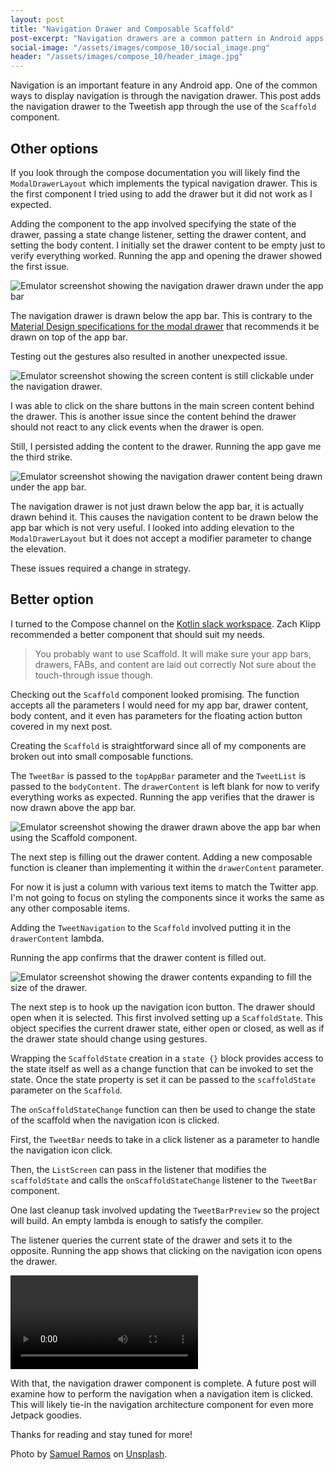 ```yaml
---
layout: post
title: "Navigation Drawer and Composable Scaffold"
post-excerpt: "Navigation drawers are a common pattern in Android apps. Learn how to add one using the Scaffold component in Jetpack Compose"
social-image: "/assets/images/compose_10/social_image.png"
header: "/assets/images/compose_10/header_image.jpg"
---
```


Navigation is an important feature in any Android app. One of the common ways to display navigation is through the navigation drawer. This post adds the navigation drawer to the Tweetish app through the use of the `Scaffold` component.

## Other options

If you look through the compose documentation you will likely find the `ModalDrawerLayout` which implements the typical navigation drawer. This is the first component I tried using to add the drawer but it did not work as I expected.

Adding the component to the app involved specifying the state of the drawer, passing a state change listener, setting the drawer content, and setting the body content. I initially set the drawer content to be empty just to verify everything worked. Running the app and opening the drawer showed the first issue.

<div class="center-screenshot">
    <img class="post-device-screenshot" src="/assets/images/compose_10/drawer_under_app_bar.png" alt="Emulator screenshot showing the navigation drawer drawn under the app bar"/>
</div>

The navigation drawer is drawn below the app bar. This is contrary to the [Material Design specifications for the modal drawer](https://material.io/components/navigation-drawer/#modal-drawer) that recommends it be drawn on top of the app bar.

Testing out the gestures also resulted in another unexpected issue.

<div class="center-screenshot">
    <img class="post-device-screenshot" src="/assets/images/compose_10/body_content_still_clickable.png" alt="Emulator screenshot showing the screen content is still clickable under the navigation drawer."/>
</div>

I was able to click on the share buttons in the main screen content behind the drawer. This is another issue since the content behind the drawer should not react to any click events when the drawer is open.

Still, I persisted adding the content to the drawer. Running the app gave me the third strike.

<div class="center-screenshot">
    <img class="post-device-screenshot" src="/assets/images/compose_10/drawer_content_under_app_bar.png" alt="Emulator screenshot showing the navigation drawer content being drawn under the app bar."/>
</div>

The navigation drawer is not just drawn below the app bar, it is actually drawn behind it. This causes the navigation content to be drawn below the app bar which is not very useful. I looked into adding elevation to the `ModalDrawerLayout` but it does not accept a modifier parameter to change the elevation.

These issues required a change in strategy.

## Better option

I turned to the Compose channel on the [Kotlin slack workspace](http://slack.kotlinlang.org/). Zach Klipp recommended a better component that should suit my needs.

> You probably want to use Scaffold.
> It will make sure your app bars, drawers, FABs, and content are laid out correctly
> Not sure about the touch-through issue though.

Checking out the `Scaffold` component looked promising. The function accepts all the parameters I would need for my app bar, drawer content, body content, and it even has parameters for the floating action button covered in my next post.

<script src="https://gist.github.com/BrianGardnerAtl/80da9438d06ef4f2ff12627783b6d857.js"></script>

Creating the `Scaffold` is straightforward since all of my components are broken out into small composable functions.

<script src="https://gist.github.com/BrianGardnerAtl/98cc1a81c7e538fe6e5d21faac28b4e9.js"></script>

The `TweetBar` is passed to the `topAppBar` parameter and the `TweetList` is passed to the `bodyContent`. The `drawerContent` is left blank for now to verify everything works as expected. Running the app verifies that the drawer is now drawn above the app bar.

<div class="center-screenshot">
    <img class="post-device-screenshot" src="/assets/images/compose_10/drawer_above_app_bar.png" alt="Emulator screenshot showing the drawer drawn above the app bar when using the Scaffold component."/>
</div>

The next step is filling out the drawer content. Adding a new composable function is cleaner than implementing it within the `drawerContent` parameter.

<script src="https://gist.github.com/BrianGardnerAtl/85fb91f5434b5e52a89680147195d2b4.js"></script>

For now it is just a column with various text items to match the Twitter app. I'm not going to focus on styling the components since it works the same as any other composable items.

Adding the `TweetNavigation` to the `Scaffold` involved putting it in the `drawerContent` lambda.

<script src="https://gist.github.com/BrianGardnerAtl/f037d0cf86216a1094796b8bc60a60b6.js"></script>

Running the app confirms that the drawer content is filled out.

<div class="center-screenshot">
    <img class="post-device-screenshot" src="/assets/images/compose_10/drawer_contents_expanded.png" alt="Emulator screenshot showing the drawer contents expanding to fill the size of the drawer."/>
</div>

The next step is to hook up the navigation icon button. The drawer should open when it is selected. This first involved setting up a `ScaffoldState`. This object specifies the current drawer state, either open or closed, as well as if the drawer state should change using gestures.

Wrapping the `ScaffoldState` creation in a `state {}` block provides access to the state itself as well as a change function that can be invoked to set the state. Once the state property is set it can be passed to the `scaffoldState` parameter on the `Scaffold`.

<script src="https://gist.github.com/BrianGardnerAtl/a0b40791f36e6c320c76789a773a9673.js"></script>

The `onScaffoldStateChange` function can then be used to change the state of the scaffold when the navigation icon is clicked.

First, the `TweetBar` needs to take in a click listener as a parameter to handle the navigation icon click.

<script src="https://gist.github.com/BrianGardnerAtl/c7b9c8f967f7e1b94aec091f1731a582.js"></script>

Then, the `ListScreen` can pass in the listener that modifies the `scaffoldState` and calls the `onScaffoldStateChange` listener to the `TweetBar` component.

<script src="https://gist.github.com/BrianGardnerAtl/e29ef93dce14b7f0a9b123d6a6b9f13c.js"></script>

One last cleanup task involved updating the `TweetBarPreview` so the project will build. An empty lambda is enough to satisfy the compiler.

<script src="https://gist.github.com/BrianGardnerAtl/7a1eee01eb13d7ad310f5fc3cb449e09.js"></script>

The listener queries the current state of the drawer and sets it to the opposite. Running the app shows that clicking on the navigation icon opens the drawer.

<div class="center-screenshot">
    <video class="post-emulator-recording" controls preload="auto">
        <source src="/assets/images/compose_10/drawer_opens_on_nav_icon_click.webm" type="video/webm">
        Emulator screen recording of the navigation drawer opening when the navigation icon is clicked.
    </video>
</div>

With that, the navigation drawer component is complete. A future post will examine how to perform the navigation when a navigation item is clicked. This will likely tie-in the navigation architecture component for even more Jetpack goodies.

Thanks for reading and stay tuned for more!

Photo by [Samuel Ramos](https://unsplash.com/@idgeek) on [Unsplash](https://unsplash.com).
